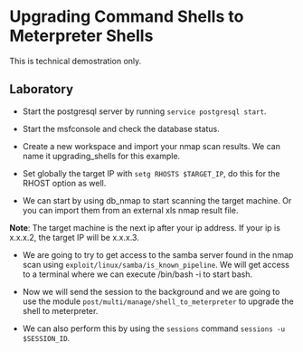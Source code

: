 # Upgrading Command Shells to Meterpreter Shells

This is technical demostration only.

## Laboratory

- Start the postgresql server by running `service postgresql start`.

- Start the msfconsole and check the database status.

- Create a new workspace and import your nmap scan results. We can name it upgrading_shells for this example.

- Set globally the target IP with `setg RHOSTS $TARGET_IP`, do this for the RHOST option as well.

- We can start by using db_nmap to start scanning the target machine. Or you can import them from an external xls nmap result file.

**Note**: The target machine is the next ip after your ip address. If your ip is x.x.x.2, the target IP will be x.x.x.3.

- We are going to try to get access to the samba server found in the nmap scan using `exploit/linux/samba/is_known_pipeline`. We will get access to a terminal where we can execute /bin/bash -i to start bash.

- Now we will send the session to the background and we are going to use the module `post/multi/manage/shell_to_meterpreter` to upgrade the shell to meterpreter.

- We can also perform this by using the `sessions` command `sessions -u $SESSION_ID`.
